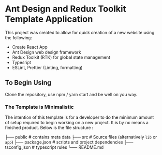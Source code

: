 # Ant Design and Redux Toolkit Template Application

This project was created to allow for quick creation of a new website using the following:

- Create React App
- Ant Design web design framework
- Redux Toolkit (RTK) for global state management
- Typesript
- ESLint, Prettier (Linting, formatting)

## To Begin Using

Clone the repository, use npm / yarn start and be well on you way.

### The Template is Minimalistic

The intention of this template is for a developer to do the minimum amount of setup required 
to begin working on a new project. It is by no means a finished product. Below is the file structure :



├── public                  # contains meta data
├── src                     # Source files (alternatively `lib` or `app`)
├── package.json            # scripts and project dependencies 
├── tsconfig.json           # typescript rules 
└── README.md


